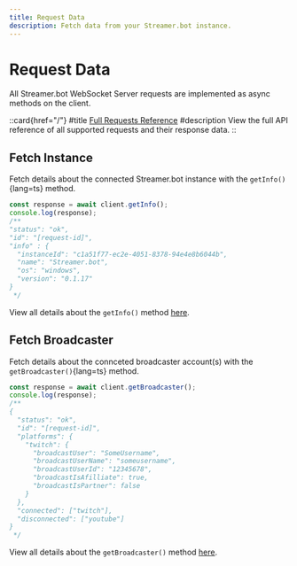 ```yaml
---
title: Request Data
description: Fetch data from your Streamer.bot instance.
---
```


# Request Data

All Streamer.bot WebSocket Server requests are implemented as async methods on the client.

::card{href="/"}
#title
[Full Requests Reference](/api/requests)
#description
View the full API reference of all supported requests and their response data.
::

## Fetch Instance

Fetch details about the connected Streamer.bot instance with the `getInfo()`{lang=ts} method.

```ts [Example]
const response = await client.getInfo();
console.log(response);
/**
"status": "ok",
"id": "[request-id]",
"info" : {
  "instanceId": "c1a51f77-ec2e-4051-8378-94e4e8b6044b",
  "name": "Streamer.bot",
  "os": "windows",
  "version": "0.1.17"
}
 */
```

View all details about the `getInfo()` method [here](/api/requests#get-info).

## Fetch Broadcaster

Fetch details about the connceted broadcaster account(s) with the `getBroadcaster()`{lang=ts} method.

```ts [Example]
const response = await client.getBroadcaster();
console.log(response);
/**
{
  "status": "ok",
  "id": "[request-id]",
  "platforms": {
    "twitch": {
      "broadcastUser": "SomeUsername",
      "broadcastUserName": "someusername",
      "broadcastUserId": "12345678",
      "broadcastIsAfilliate": true,
      "broadcastIsPartner": false
    }
  },
  "connected": ["twitch"],
  "disconnected": ["youtube"]
}
 */
```

View all details about the `getBroadcaster()` method [here](/api/requests#get-broadcaster).